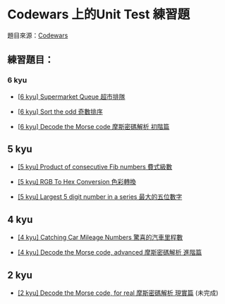 ﻿# Codewars 上的Unit Test 練習題
題目來源：[Codewars](https://www.codewars.com)

## 練習題目：  

### 6 kyu
* [[6 kyu] Supermarket Queue 超市排隊](https://github.com/patrick85081/CodewarsUnitTest/tree/master/CodewarsUnitTest/SupermarketQueue)  
  
* [[6 kyu] Sort the odd 奇數排序](https://github.com/patrick85081/CodewarsUnitTest/tree/master/CodewarsUnitTest/SortTheOdd)

* [[6 kyu] Decode the Morse code 摩斯密碼解析 初階篇](https://github.com/patrick85081/CodewarsUnitTest/tree/master/CodewarsUnitTest/DecodeTheMorseCode)

## 5 kyu
* [[5 kyu] Product of consecutive Fib numbers 費式級數](https://github.com/patrick85081/CodewarsUnitTest/tree/master/CodewarsUnitTest/ProductOfConsecutiveFibNumbers)

* [[5 kyu] RGB To Hex Conversion 色彩轉換](https://github.com/patrick85081/CodewarsUnitTest/tree/master/CodewarsUnitTest/RGBToHexConversion)

* [[5 kyu] Largest 5 digit number in a series 最大的五位數字](https://github.com/patrick85081/CodewarsUnitTest/tree/master/CodewarsUnitTest/LargestFiveDigitNumberInASeries)

## 4 kyu
* [[4 kyu] Catching Car Mileage Numbers 驚喜的汽車里程數](https://github.com/patrick85081/CodewarsUnitTest/tree/master/CodewarsUnitTest/CatchingCarMileageNumbers)

* [[4 kyu] Decode the Morse code, advanced 摩斯密碼解析 進階篇](https://github.com/patrick85081/CodewarsUnitTest/tree/master/CodewarsUnitTest/DecodeTheMorseCodeAadvanced)

## 2 kyu
* [[2 kyu] Decode the Morse code, for real 摩斯密碼解析 現實篇](https://github.com/patrick85081/CodewarsUnitTest/tree/master/CodewarsUnitTest/DecodeTheMorseCodeForReal) (未完成)